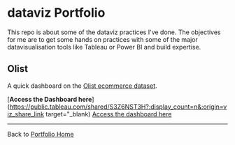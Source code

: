 # dataviz Portfolio

This repo is about some of the dataviz practices I've done. The objectives for me are to get some hands on practices with some of the major datavisualisation tools like Tableau or Power BI and build expertise.

## Olist ##

A quick dashboard on the [Olist ecommerce dataset](https://www.kaggle.com/datasets/olistbr/brazilian-ecommerce).

[**Access the Dashboard here**](https://public.tableau.com/shared/S3Z6NST3H?:display_count=n&:origin=viz_share_link target="_blank)
<a href="https://public.tableau.com/shared/S3Z6NST3H?:display_count=n&:origin=viz_share_link" target="_blank">Access the dashboard here</a>

---
Back to [Portfolio Home](https://github.com/Cedric-Delanchy/data-analysis-portfolio)
